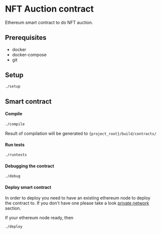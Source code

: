 # NFT Auction contract
Ethereum smart contract to do NFT auction.

## Prerequisites

- docker
- docker-compose
- git


## Setup
```bash
./setup
```


## Smart contract

#### Compile
```bash
./compile
```

Result of compilation will be generated to `{project_root}/build/contracts/`


#### Run tests
```bash
./runtests
```

#### Debugging the contract ####
```bash
./debug
```

#### Deploy smart contract
In order to deploy you need to have an existing ethereum node to deploy the contract to.
If you don't have one please take a look [private network](#private-network) section.

If your ethereum node ready, then
```bash
./deploy
```
